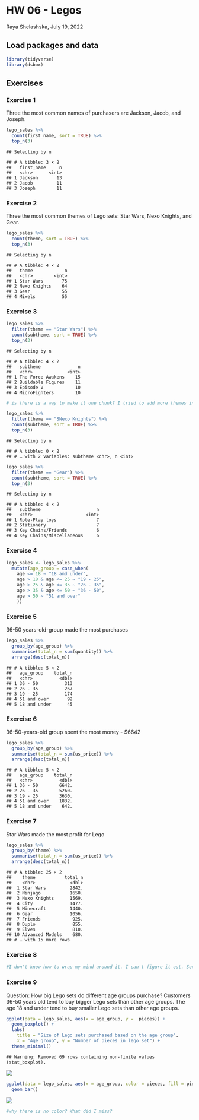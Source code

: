 HW 06 - Legos
================
Raya Shelashska,
July 19, 2022

## Load packages and data

``` r
library(tidyverse)
library(dsbox)
```

## Exercises

### Exercise 1

Three the most common names of purchasers are Jackson, Jacob, and
Joseph.

``` r
lego_sales %>%
  count(first_name, sort = TRUE) %>%
  top_n(3)
```

    ## Selecting by n

    ## # A tibble: 3 × 2
    ##   first_name     n
    ##   <chr>      <int>
    ## 1 Jackson       13
    ## 2 Jacob         11
    ## 3 Joseph        11

### Exercise 2

Three the most common themes of Lego sets: Star Wars, Nexo Knights, and
Gear.

``` r
lego_sales %>%
  count(theme, sort = TRUE) %>%
  top_n(3)
```

    ## Selecting by n

    ## # A tibble: 4 × 2
    ##   theme            n
    ##   <chr>        <int>
    ## 1 Star Wars       75
    ## 2 Nexo Knights    64
    ## 3 Gear            55
    ## 4 Mixels          55

### Exercise 3

``` r
lego_sales %>%
  filter(theme == "Star Wars") %>%
  count(subtheme, sort = TRUE) %>%
  top_n(3)
```

    ## Selecting by n

    ## # A tibble: 4 × 2
    ##   subtheme              n
    ##   <chr>             <int>
    ## 1 The Force Awakens    15
    ## 2 Buildable Figures    11
    ## 3 Episode V            10
    ## 4 MicroFighters        10

``` r
# is there is a way to make it one chunk? I tried to add more themes in the filter line but it didn't work
```

``` r
lego_sales %>%
  filter(theme == "SNexo Knights") %>%
  count(subtheme, sort = TRUE) %>%
  top_n(3)
```

    ## Selecting by n

    ## # A tibble: 0 × 2
    ## # … with 2 variables: subtheme <chr>, n <int>

``` r
lego_sales %>%
  filter(theme == "Gear") %>%
  count(subtheme, sort = TRUE) %>%
  top_n(3)
```

    ## Selecting by n

    ## # A tibble: 4 × 2
    ##   subtheme                     n
    ##   <chr>                    <int>
    ## 1 Role-Play toys               7
    ## 2 Stationery                   7
    ## 3 Key Chains/Friends           6
    ## 4 Key Chains/Miscellaneous     6

### Exercise 4

``` r
lego_sales <- lego_sales %>%
  mutate(age_group = case_when(
    age <= 18 ~ "18 and under",
    age > 18 & age <= 25 ~ "19 - 25",
    age > 25 & age <= 35 ~ "26 - 35",
    age > 35 & age <= 50 ~ "36 - 50", 
    age > 50 ~ "51 and over"
    ))
```

### Exercise 5

36-50 years-old-group made the most purchases

``` r
lego_sales %>%
  group_by(age_group) %>%
  summarise(total_n = sum(quantity)) %>%
  arrange(desc(total_n))
```

    ## # A tibble: 5 × 2
    ##   age_group    total_n
    ##   <chr>          <dbl>
    ## 1 36 - 50          313
    ## 2 26 - 35          267
    ## 3 19 - 25          174
    ## 4 51 and over       92
    ## 5 18 and under      45

### Exercise 6

36-50-years-old group spent the most money - $6642

``` r
lego_sales %>%
  group_by(age_group) %>%
  summarise(total_n = sum(us_price)) %>%
  arrange(desc(total_n))
```

    ## # A tibble: 5 × 2
    ##   age_group    total_n
    ##   <chr>          <dbl>
    ## 1 36 - 50        6642.
    ## 2 26 - 35        5260.
    ## 3 19 - 25        3630.
    ## 4 51 and over    1832.
    ## 5 18 and under    642.

### Exercise 7

Star Wars made the most profit for Lego

``` r
lego_sales %>%
  group_by(theme) %>%
  summarise(total_n = sum(us_price)) %>%
  arrange(desc(total_n))
```

    ## # A tibble: 25 × 2
    ##    theme           total_n
    ##    <chr>             <dbl>
    ##  1 Star Wars         2842.
    ##  2 Ninjago           1650.
    ##  3 Nexo Knights      1569.
    ##  4 City              1477.
    ##  5 Minecraft         1440.
    ##  6 Gear              1056.
    ##  7 Friends            925.
    ##  8 Duplo              855.
    ##  9 Elves              810.
    ## 10 Advanced Models    680.
    ## # … with 15 more rows

### Exercise 8

``` r
#I don't know how to wrap my mind around it. I can't figure it out. Sorry. 
```

### Exercise 9

Question: How big Lego sets do different age groups purchase? Customers
36-50 years old tend to buy bigger Lego sets than other age groups. The
age 18 and under tend to buy smaller Lego sets than other age groups.

``` r
ggplot(data = lego_sales, aes(x = age_group, y =  pieces)) +
  geom_boxplot() +
  labs(
    title = "Size of Lego sets purchased based on the age group",
    x = "Age group", y = "Number of pieces in lego set") +
  theme_minimal()
```

    ## Warning: Removed 69 rows containing non-finite values (stat_boxplot).

![](hw-06_files/figure-gfm/visualization-1.png)<!-- -->

``` r
ggplot(data = lego_sales, aes(x = age_group, color = pieces, fill = pieces)) +
  geom_bar()
```

![](hw-06_files/figure-gfm/unnamed-chunk-1-1.png)<!-- -->

``` r
#why there is no color? What did I miss?
```
